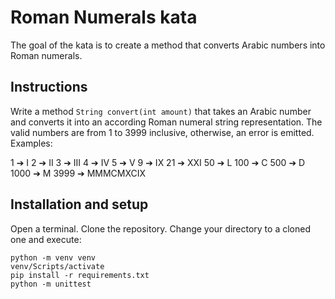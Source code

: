 # Roman Numerals kata

The goal of the kata is to create a method that converts Arabic numbers into Roman numerals.


## Instructions

Write a method `String convert(int amount)` that takes an Arabic number and converts it into an according Roman numeral
string representation. The valid numbers are from 1 to 3999 inclusive, otherwise, an error is emitted. Examples:

1 ➔ I
2 ➔ II
3 ➔ III
4 ➔ IV
5 ➔ V
9 ➔ IX
21 ➔ XXI
50 ➔ L
100 ➔ C
500 ➔ D
1000 ➔ M
3999 ➔ MMMCMXCIX


## Installation and setup

Open a terminal. Clone the repository. Change your directory to a cloned one and execute:
```
python -m venv venv
venv/Scripts/activate
pip install -r requirements.txt
python -m unittest
```
